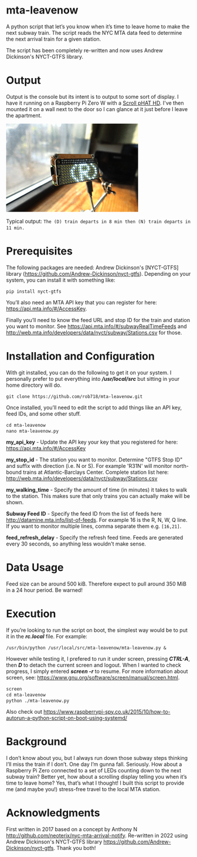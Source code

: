 # mta-leavenow
A python script that let’s you know when it’s time to leave home to make the next subway train. The script reads the NYC MTA data feed to determine the next arrival train for a given station.

The script has been completely re-written and now uses Andrew Dickinson's NYCT-GTFS library.

# Output
Output is the console but its intent is to output to some sort of display. I have it running on a Raspberry Pi Zero W with a [Scroll pHAT HD](https://shop.pimoroni.com/products/scroll-phat-hd). I've then mounted it on a wall next to the door so I can glance at it just before I leave the apartment.

![](scrollphathd.gif)

Typical output:
```The (D) train departs in 8 min then (N) train departs in 11 min.```

# Prerequisites
The following packages are needed:  Andrew Dickinson's [NYCT-GTFS] library (https://github.com/Andrew-Dickinson/nyct-gtfs). Depending on your system, you can install it with something like:
```
pip install nyct-gtfs
```

You’ll also need an MTA API key that you can register for here: https://api.mta.info/#/AccessKey.

Finally you’ll need to know the feed URL and stop ID for the train and station you want to monitor. See https://api.mta.info/#/subwayRealTimeFeeds and http://web.mta.info/developers/data/nyct/subway/Stations.csv for those.

# Installation and Configuration

With git installed, you can do the following to get it on your system. I personally prefer to put everything into ***/usr/local/src*** but sitting in your home directory will do.
```
git clone https://github.com/rob718/mta-leavenow.git
```
Once installed, you’ll need to edit the script to add things like an API key, feed IDs, and some other stuff.
```
cd mta-leavenow
nano mta-leavenow.py
```
**my_api_key** - Update the API key your key that you registered for here: https://api.mta.info/#/AccessKey

**my_stop_id** - The station you want to monitor. Determine "GTFS Stop ID" and suffix with direction (i.e. N or S). For example 'R31N' will monitor north-bound trains at Atlantic-Barclays Center. Complete station list here: http://web.mta.info/developers/data/nyct/subway/Stations.csv

**my_walking_time** - Specify the amount of time (in minutes) it takes to walk to the station. This makes sure that only trains you can actually make will be shown.

**Subway Feed ID** - Specify the feed ID from the list of feeds here http://datamine.mta.info/list-of-feeds. For example 16 is the R, N, W, Q line. If you want to monitor multiple lines, comma separate them e.g. ```[16,21]```.

**feed_refresh_delay** - Specify the refresh feed time. Feeds are generated every 30 seconds, so anything less wouldn't make sense.

# Data Usage
Feed size can be around 500 kiB. Therefore expect to pull around 350 MiB in a 24 hour period. Be warned!

# Execution
If you’re looking to run the script on boot, the simplest way would be to put it in the ***rc.local*** file. For example:
```
/usr/bin/python /usr/local/src/mta-leavenow/mta-leavenow.py &
```
However while testing it, I prefered to run it under screen, pressing ***CTRL-A***, then ***D*** to detach the current screen and logout. When I wanted to check progress, I simply entered ***screen -r*** to resume. For more information about screen, see: https://www.gnu.org/software/screen/manual/screen.html.
```
screen
cd mta-leavenow
python ./mta-leavenow.py
```
Also check out https://www.raspberrypi-spy.co.uk/2015/10/how-to-autorun-a-python-script-on-boot-using-systemd/

# Background
I don’t know about you, but I always run down those subway steps thinking I’ll miss the train if I don’t. One day I’m gunna fall. Seriously. How about a Raspberry Pi Zero connected to a set of LEDs counting down to the next subway train? Better yet, how about a scrolling display telling you when it’s time to leave home? Yes, that’s what I thought! I built this script to provide me (and maybe you!) stress-free travel to the local MTA station.

# Acknowledgments
First written in 2017 based on a concept by Anthony N http://github.com/neoterix/nyc-mta-arrival-notify. Re-written in 2022 using Andrew Dickinson's NYCT-GTFS library https://github.com/Andrew-Dickinson/nyct-gtfs. Thank you both!
